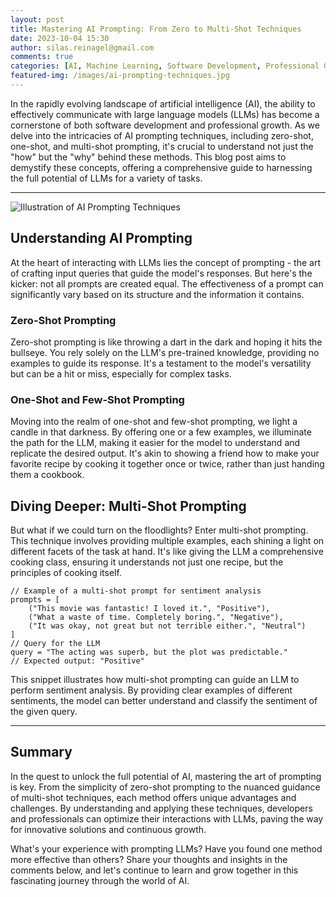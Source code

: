```yaml
---
layout: post
title: Mastering AI Prompting: From Zero to Multi-Shot Techniques
date: 2023-10-04 15:30
author: silas.reinagel@gmail.com
comments: true
categories: [AI, Machine Learning, Software Development, Professional Growth]
featured-img: /images/ai-prompting-techniques.jpg
---
```


In the rapidly evolving landscape of artificial intelligence (AI), the ability to effectively communicate with large language models (LLMs) has become a cornerstone of both software development and professional growth. As we delve into the intricacies of AI prompting techniques, including zero-shot, one-shot, and multi-shot prompting, it's crucial to understand not just the "how" but the "why" behind these methods. This blog post aims to demystify these concepts, offering a comprehensive guide to harnessing the full potential of LLMs for a variety of tasks.

---
<img src="/images/ai-prompting-techniques.jpg" alt="Illustration of AI Prompting Techniques"/>

## Understanding AI Prompting

At the heart of interacting with LLMs lies the concept of prompting - the art of crafting input queries that guide the model's responses. But here's the kicker: not all prompts are created equal. The effectiveness of a prompt can significantly vary based on its structure and the information it contains.

### Zero-Shot Prompting

Zero-shot prompting is like throwing a dart in the dark and hoping it hits the bullseye. You rely solely on the LLM's pre-trained knowledge, providing no examples to guide its response. It's a testament to the model's versatility but can be a hit or miss, especially for complex tasks.

### One-Shot and Few-Shot Prompting

Moving into the realm of one-shot and few-shot prompting, we light a candle in that darkness. By offering one or a few examples, we illuminate the path for the LLM, making it easier for the model to understand and replicate the desired output. It's akin to showing a friend how to make your favorite recipe by cooking it together once or twice, rather than just handing them a cookbook.

## Diving Deeper: Multi-Shot Prompting

But what if we could turn on the floodlights? Enter multi-shot prompting. This technique involves providing multiple examples, each shining a light on different facets of the task at hand. It's like giving the LLM a comprehensive cooking class, ensuring it understands not just one recipe, but the principles of cooking itself.

```
// Example of a multi-shot prompt for sentiment analysis
prompts = [
    ("This movie was fantastic! I loved it.", "Positive"),
    ("What a waste of time. Completely boring.", "Negative"),
    ("It was okay, not great but not terrible either.", "Neutral")
]
// Query for the LLM
query = "The acting was superb, but the plot was predictable."
// Expected output: "Positive"
```

This snippet illustrates how multi-shot prompting can guide an LLM to perform sentiment analysis. By providing clear examples of different sentiments, the model can better understand and classify the sentiment of the given query.

---

## Summary

In the quest to unlock the full potential of AI, mastering the art of prompting is key. From the simplicity of zero-shot prompting to the nuanced guidance of multi-shot techniques, each method offers unique advantages and challenges. By understanding and applying these techniques, developers and professionals can optimize their interactions with LLMs, paving the way for innovative solutions and continuous growth.

What's your experience with prompting LLMs? Have you found one method more effective than others? Share your thoughts and insights in the comments below, and let's continue to learn and grow together in this fascinating journey through the world of AI.
